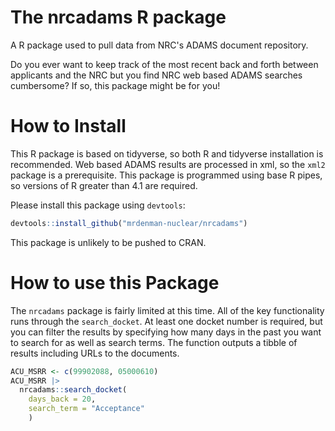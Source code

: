 # The nrcadams R package

A R package used to pull data from NRC's ADAMS document repository.

Do you ever want to keep track of the most recent back and forth between
applicants and the NRC but you find NRC web based ADAMS searches cumbersome?
If so, this package might be for you!

# How to Install

This R package is based on tidyverse, so both R and tidyverse installation
is recommended. Web based ADAMS results are processed in xml, so the `xml2`
package is a prerequisite. This package is programmed using base R pipes, 
so versions of R greater than 4.1 are required. 

Please install this package using `devtools`:

```r
devtools::install_github("mrdenman-nuclear/nrcadams")
```

This package is unlikely to be pushed to CRAN. 

# How to use this Package

The `nrcadams` package is fairly limited at this time. All of the key 
functionality runs through the `search_docket`. At least one docket number
is required, but you can filter the results by specifying how many days
in the past you want to search for as well as search terms. The function
outputs a tibble of results including URLs to the documents. 

```r
ACU_MSRR <- c(99902088, 05000610)
ACU_MSRR |>
  nrcadams::search_docket(
    days_back = 20,
    search_term = "Acceptance"
    )
```
